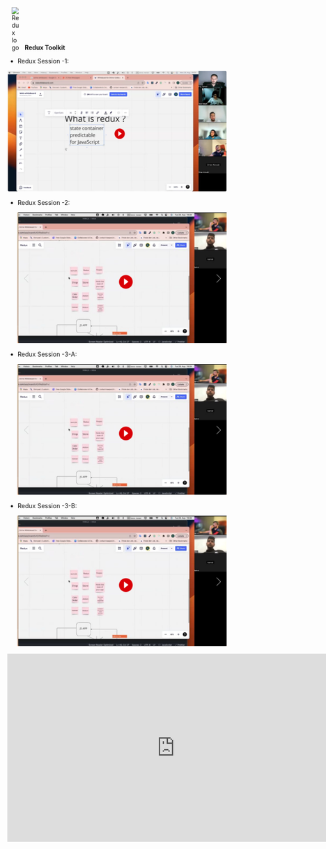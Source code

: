 <span style="display: inline-flex; align-items: end;">
  
  <img src="https://redux-toolkit.js.org/img/redux.svg" alt="Redux logo" width="20" style="margin: 0 10px;">
  <b style="align-items: start">Redux Toolkit</b>
</span>



- Redux Session -1:
  
 [![Redux Session -1: legacy_createStore](https://github.com/freelancres/redux/blob/main/redux-s1.png)](https://mega.nz/file/XQ5xQbbL#u1vFd4_1D52-RUrbC1E40ewbrfWdpKWMjQ9M9A2YnVU)

- Redux Session -2:
  
  [![Redux Session -2: legacy_createStore](https://github.com/freelancres/redux/blob/main/redux-s2.png)](https://mega.nz/file/KIYX1JQB#cuUdBMsTtNq7SEiGU-G2wwQ55mG6k2ez8nK0ju5wJxI)


- Redux Session -3-A:
  
  [![Redux Session -3_a: redux/toolkit](https://github.com/freelancres/redux/blob/main/redux-s2.png)](https://mega.nz/file/KQR3XZjY#qlWesToBoBNE1gxIecvHNV7QCA2MQRDQGoXXh1F2bno)
- Redux Session -3-B:
  
  [![Redux Session -3_b: redux/toolkit](https://github.com/freelancres/redux/blob/main/redux-s2.png)](https://mega.nz/file/aF4DFSQK#HaNCuIEreU1Tu_KcgfuL7gCX4hI5_FbvUcsYZF_A9hI)


<iframe width="768" height="432" src="https://miro.com/app/live-embed/uXjVMq8zioY=/?moveToViewport=-903,-730,1367,860&embedId=542459209630" frameborder="0" scrolling="no" allow="fullscreen; clipboard-read; clipboard-write" allowfullscreen></iframe>








